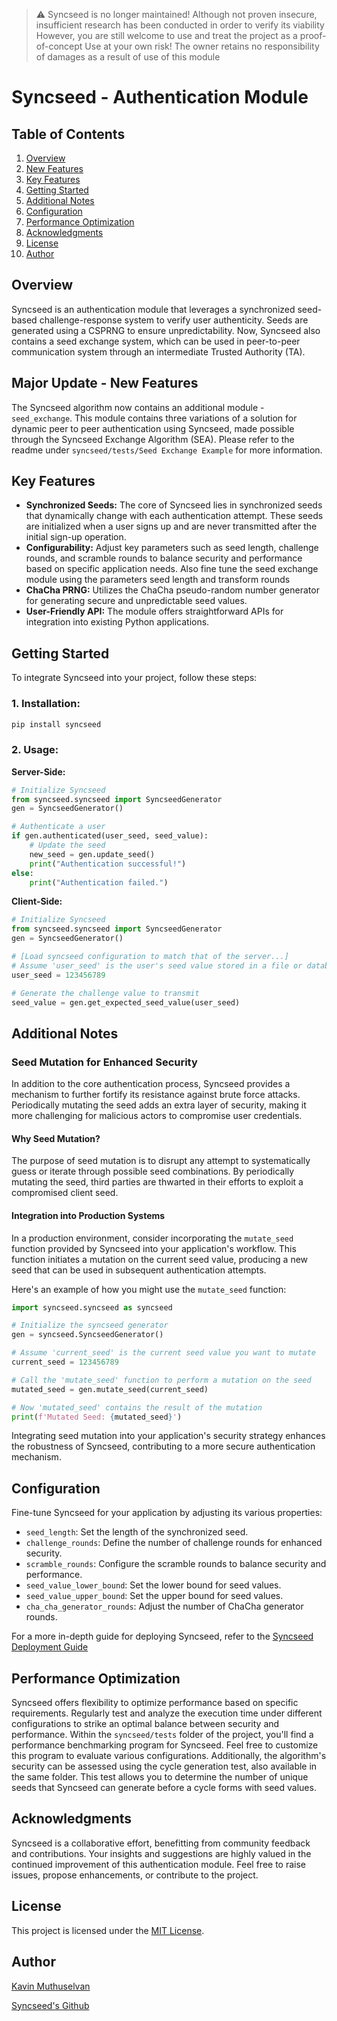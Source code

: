> :warning: Syncseed is no longer maintained!
> Although not proven insecure, insufficient research has been conducted in order to verify its viability
> However, you are still welcome to use and treat the project as a proof-of-concept
> Use at your own risk! The owner retains no responsibility of damages as a result of use of this module

# Syncseed - Authentication Module

## Table of Contents

1. [Overview](#overview)
2. [New Features](#new-features)
3. [Key Features](#key-features)
4. [Getting Started](#getting-started)
5. [Additional Notes](#additional-notes)
6. [Configuration](#configuration)
7. [Performance Optimization](#performance-optimization)
8. [Acknowledgments](#acknowledgments)
9. [License](#license)
10. [Author](#author)

## Overview

Syncseed is an authentication module that leverages a synchronized seed-based challenge-response system to verify user authenticity. Seeds are generated using a CSPRNG to ensure unpredictability. Now, Syncseed also contains a seed exchange system, which can be used in peer-to-peer communication system through an intermediate Trusted Authority (TA).

## Major Update - New Features
The Syncseed algorithm now contains an additional module - `seed_exchange`. This module contains three variations of a solution for dynamic peer to peer authentication using Syncseed, made possible through the Syncseed Exchange Algorithm (SEA). Please refer to the readme under `syncseed/tests/Seed Exchange Example` for more information.

## Key Features

- **Synchronized Seeds:** The core of Syncseed lies in synchronized seeds that dynamically change with each authentication attempt. These seeds are initialized when a user signs up and are never transmitted after the initial sign-up operation.
- **Configurability:** Adjust key parameters such as seed length, challenge rounds, and scramble rounds to balance security and performance based on specific application needs. Also fine tune the seed exchange module using the parameters seed length and transform rounds
- **ChaCha PRNG:** Utilizes the ChaCha pseudo-random number generator for generating secure and unpredictable seed values.
- **User-Friendly API:** The module offers straightforward APIs for integration into existing Python applications.


## Getting Started

To integrate Syncseed into your project, follow these steps:

### 1. Installation:
   ```bash
   pip install syncseed
   ```

### 2. Usage:

**Server-Side:**

```python
# Initialize Syncseed
from syncseed.syncseed import SyncseedGenerator
gen = SyncseedGenerator()

# Authenticate a user
if gen.authenticated(user_seed, seed_value):
    # Update the seed
    new_seed = gen.update_seed()
    print("Authentication successful!")
else:
    print("Authentication failed.")
```

**Client-Side:**

```python
# Initialize Syncseed
from syncseed.syncseed import SyncseedGenerator
gen = SyncseedGenerator()

# [Load syncseed configuration to match that of the server...]
# Assume 'user_seed' is the user's seed value stored in a file or database
user_seed = 123456789

# Generate the challenge value to transmit
seed_value = gen.get_expected_seed_value(user_seed)
```

## Additional Notes

### Seed Mutation for Enhanced Security

In addition to the core authentication process, Syncseed provides a mechanism to further fortify its resistance against brute force attacks. Periodically mutating the seed adds an extra layer of security, making it more challenging for malicious actors to compromise user credentials.

#### Why Seed Mutation?

The purpose of seed mutation is to disrupt any attempt to systematically guess or iterate through possible seed combinations. By periodically mutating the seed, third parties are thwarted in their efforts to exploit a compromised client seed.

#### Integration into Production Systems

In a production environment, consider incorporating the `mutate_seed` function provided by Syncseed into your application's workflow. This function initiates a mutation on the current seed value, producing a new seed that can be used in subsequent authentication attempts.

Here's an example of how you might use the `mutate_seed` function:

```python
import syncseed.syncseed as syncseed

# Initialize the syncseed generator
gen = syncseed.SyncseedGenerator()

# Assume 'current_seed' is the current seed value you want to mutate
current_seed = 123456789

# Call the 'mutate_seed' function to perform a mutation on the seed
mutated_seed = gen.mutate_seed(current_seed)

# Now 'mutated_seed' contains the result of the mutation
print(f'Mutated Seed: {mutated_seed}')
```

Integrating seed mutation into your application's security strategy enhances the robustness of Syncseed, contributing to a more secure authentication mechanism.

## Configuration

Fine-tune Syncseed for your application by adjusting its various properties:

- `seed_length`: Set the length of the synchronized seed.
- `challenge_rounds`: Define the number of challenge rounds for enhanced security.
- `scramble_rounds`: Configure the scramble rounds to balance security and performance.
- `seed_value_lower_bound`: Set the lower bound for seed values.
- `seed_value_upper_bound`: Set the upper bound for seed values.
- `cha_cha_generator_rounds`: Adjust the number of ChaCha generator rounds.

For a more in-depth guide for deploying Syncseed, refer to the [Syncseed Deployment Guide](https://github.com/Lycanthropy3301/syncseed/blob/master/DeploymentGuide.md)

## Performance Optimization

Syncseed offers flexibility to optimize performance based on specific requirements. Regularly test and analyze the execution time under different configurations to strike an optimal balance between security and performance. Within the `syncseed/tests` folder of the project, you'll find a performance benchmarking program for Syncseed. Feel free to customize this program to evaluate various configurations. Additionally, the algorithm's security can be assessed using the cycle generation test, also available in the same folder. This test allows you to determine the number of unique seeds that Syncseed can generate before a cycle forms with seed values.

## Acknowledgments

Syncseed is a collaborative effort, benefitting from community feedback and contributions. Your insights and suggestions are highly valued in the continued improvement of this authentication module. Feel free to raise issues, propose enhancements, or contribute to the project.

## License

This project is licensed under the [MIT License](LICENSE.md).

## Author

[Kavin Muthuselvan](https://github.com/Lycanthropy3301)

[Syncseed's Github](https://github.com/Lycanthropy3301/syncseed)
